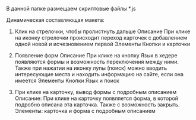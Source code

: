 В данной папке размещаем скриптовые файлы *.js

Динамическая составляющая макета:

1. Клик на стрелочки, чтобы пролистнуть дальше
Описание
При клике на иконку стрелочки происходит переход карточек с добавлением одной новой и исчезновением первой
Элементы
Кнопки и карточки

2. Появление форм
Описание
При клике на кнопку Язык в хедере появляются формы и возможность переключения между ними. Также при нажатии на иконку лупы (поиск) можно вводить интересующие места и находить информацию на сайте, если она имеется
Элементы
Кнопки Язык и поиск

3. При клике на карточку, вывод формы с подробным описанием
Описание: При клике на карточку появляется форма, в которой подробно описана эта карточка. Также с возможность закрыть. 
Элементы: карточка и форма с подробным описанием

